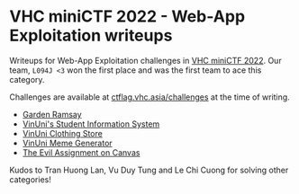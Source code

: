 # VHC miniCTF 2022 - Web-App Exploitation writeups

Writeups for Web-App Exploitation challenges in [VHC miniCTF 2022](https://www.facebook.com/pwn3dbyVHC/posts/119698597397020). Our team, `L094J <3` won the first place and was the first team to ace this category.

Challenges are available at [ctflag.vhc.asia/challenges](http://ctflag.vhc.asia/challenges) at the time of writing.

- [Garden Ramsay](garden-ramsay/README.md)
- [VinUni's Student Information System](vinuni-sis/README.md)
- [VinUni Clothing Store](vinuni-clothing-store/README.md)
- [VinUni Meme Generator](vinuni-memegen/README.md)
- [The Evil Assignment on Canvas](canvas/README.md)

Kudos to Tran Huong Lan, Vu Duy Tung and Le Chi Cuong for solving other categories!

